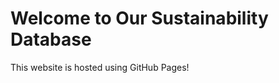 <!DOCTYPE html>
<html>
<head>
  <title>Sustainability Database</title>
</head>
<body>
  <h1>Welcome to Our Sustainability Database</h1>
  <p>This website is hosted using GitHub Pages!</p>
</body>
</html>
